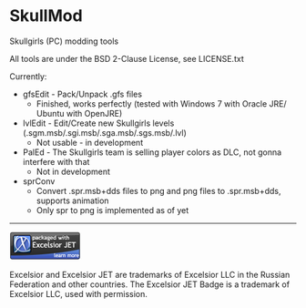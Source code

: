 SkullMod
========

Skullgirls (PC) modding tools

All tools are under the BSD 2-Clause License, see LICENSE.txt

Currently:
* gfsEdit - Pack/Unpack .gfs files
    * Finished, works perfectly (tested with Windows 7 with Oracle JRE/ Ubuntu with OpenJRE)
* lvlEdit - Edit/Create new Skullgirls levels (.sgm.msb/.sgi.msb/.sga.msb/.sgs.msb/.lvl)
    * Not usable - in development
* PalEd - The Skullgirls team is selling player colors as DLC, not gonna interfere with that
    * Not in development
* sprConv
    * Convert .spr.msb+dds files to png and png files to .spr.msb+dds, supports animation
    * Only spr to png is implemented as of yet
***


[![Badge](./github_images/excelsior_badge.png?raw=true)](http://www.excelsiorjet.com)

Excelsior and Excelsior JET are trademarks of Excelsior LLC in the Russian Federation and other countries. The Excelsior JET Badge is a trademark of Excelsior LLC, used with permission.